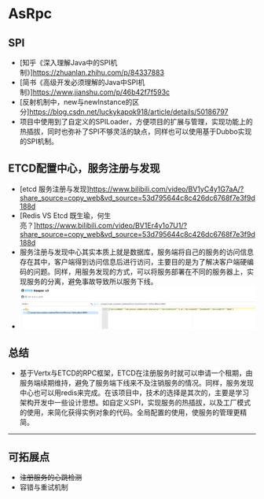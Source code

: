 # AsRpc
## SPI
- [知乎《深入理解Java中的SPI机制》]<https://zhuanlan.zhihu.com/p/84337883>
- [简书《高级开发必须理解的Java中SPI机制》]<https://www.jianshu.com/p/46b42f7f593c>
- [反射机制中，new与newInstance的区分]<https://blog.csdn.net/luckykapok918/article/details/50186797>
-  项目中使用到了自定义的SPILoader，方便项目的扩展与管理，实现功能上的热插拔，同时也弥补了SPI不够灵活的缺点，同样也可以使用基于Dubbo实现的SPI机制。
## ETCD配置中心，服务注册与发现
- [etcd 服务注册与发现]<https://www.bilibili.com/video/BV1yC4y1G7aA/?share_source=copy_web&vd_source=53d795644c8c426dc6768f7e3f9d188d>
- [Redis VS Etcd 既生瑜，何生亮？]<https://www.bilibili.com/video/BV1Er4y1o7U1/?share_source=copy_web&vd_source=53d795644c8c426dc6768f7e3f9d188d>
- 服务注册与发现中心其实本质上就是数据库，服务端将自己的服务的访问信息存在其中，客户端得到访问信息后进行访问，主要目的是为了解决客户端硬编码的问题。同样，用服务发现的方式，可以将服务部署在不同的服务器上，实现服务的分离，避免事故导致所以服务下线。
- ![img.png](img.png)
## 总结
- 基于Vertx与ETCD的RPC框架，ETCD在注册服务时就可以申请一个租期，由服务端续期维持，避免了服务端下线来不及注销服务的情况。同样，服务发现中心也可以用redis来完成。在该项目中，技术的选择是其次的，主要是学习架构开发中一些设计思想。如自定义SPI，实现服务的热插拔，以及工厂模式的使用，来简化获得实例对象的代码。全局配置的使用，使服务的管理更精简。
---
## 可拓展点
- ~~注册服务的心跳检测~~
- 容错与重试机制